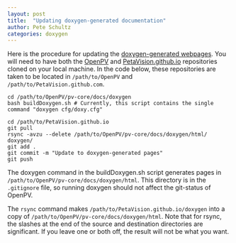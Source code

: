 ```yaml
---
layout: post
title:  "Updating doxygen-generated documentation"
author: Pete Schultz
categories: doxygen
---
```

Here is the procedure for updating the
[doxygen-generated webpages](http://petavision.github.io/doxygen/).  You will
need to have both the [OpenPV](https://github.com/OpenPV) and
[PetaVision.github.io](https://github.com/PetaVision.github.io) repositories
cloned on your local machine.  In the code below, these repositories are taken
to be located in `/path/to/OpenPV` and `/path/to/PetaVision.github.com`.

    cd /path/to/OpenPV/pv-core/docs/doxygen
    bash buildDoxygen.sh # Currently, this script contains the single command "doxygen cfg/doxy.cfg"
    
    cd /path/to/PetaVision.github.io
    git pull
    rsync -avzu --delete /path/to/OpenPV/pv-core/docs/doxygen/html/ doxygen/
    git add .
    git commit -m "Update to doxygen-generated pages"
    git push

The doxygen command in the buildDoxygen.sh script generates pages in
`/path/to/OpenPV/pv-core/docs/doxygen/html`.
This directory is in the `.gitignore` file, so running doxygen should not affect
the git-status of OpenPV.

The `rsync` command makes `/path/to/PetaVision.github.io/doxygen` into a copy of
`/path/to/OpenPV/pv-core/docs/doxygen/html`.  Note that for rsync, the slashes
at the end of the source and destination directories are significant.  If you leave
one or both off, the result will not be what you want.
